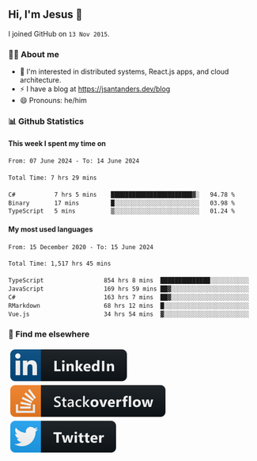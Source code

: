 ## Hi, I'm Jesus 👋

I joined GitHub on `13 Nov 2015`.

<!-- Talking about you -->

### 👨‍💻 About me

- 👦 I'm interested in distributed systems, React.js apps, and cloud architecture.
- ⚡️ I have a blog at <https://jsantanders.dev/blog>
- 😄 Pronouns: he/him

### 📊 Github Statistics

#### This week I spent my time on

<!--START_SECTION:weekly-->

```txt
From: 07 June 2024 - To: 14 June 2024

Total Time: 7 hrs 29 mins

C#           7 hrs 5 mins    ███████████████████████▓░   94.78 %
Binary       17 mins         █░░░░░░░░░░░░░░░░░░░░░░░░   03.98 %
TypeScript   5 mins          ▒░░░░░░░░░░░░░░░░░░░░░░░░   01.24 %
```

<!--END_SECTION:weekly-->

#### My most used languages

<!--START_SECTION:alltime-->

```txt
From: 15 December 2020 - To: 15 June 2024

Total Time: 1,517 hrs 45 mins

TypeScript                 854 hrs 8 mins  ██████████████░░░░░░░░░░░   56.28 %
JavaScript                 169 hrs 59 mins ██▓░░░░░░░░░░░░░░░░░░░░░░   11.20 %
C#                         163 hrs 7 mins  ██▓░░░░░░░░░░░░░░░░░░░░░░   10.75 %
RMarkdown                  68 hrs 12 mins  █░░░░░░░░░░░░░░░░░░░░░░░░   04.49 %
Vue.js                     34 hrs 54 mins  ▓░░░░░░░░░░░░░░░░░░░░░░░░   02.30 %
```

<!--END_SECTION:alltime-->

### 📢 Find me elsewhere

<p>
  <a target="_blank" href="https://linkedin.com/in/jsantanders">
    <img src="https://github.com/jsantanders/jsantanders/blob/master/img/linkedin.svg" alt="LinkedIn" style="vertical-align:top; margin:4px">
  </a>
  
  <a target="_blank" href="https://stackoverflow.com/users/7318331/jesus-santander">
    <img src="https://github.com/jsantanders/jsantanders/blob/master/img/stackoverflow.svg" alt="StackOverflow" style="vertical-align:top; margin:4px">
  </a>
  
  <a target="_blank" href="http://twitter.com/jsantanders">
    <img src="https://github.com/jsantanders/jsantanders/blob/master/img/twitter.svg" alt="Twitter" style="vertical-align:top; margin:4px">
  </a>
</p>

